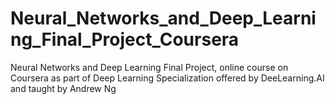 # Neural_Networks_and_Deep_Learning_Final_Project_Coursera
Neural Networks and Deep Learning Final Project, online course on Coursera as part of Deep Learning Specialization offered by DeeLearning.AI and taught by Andrew Ng
